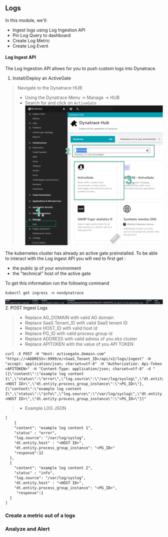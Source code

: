 ## Logs

In this module, we'll:
- Ingest logs using Log Ingestion API 
- Pin Log Query to dashboard
- Create Log Metric
- Create Log Event  

#### Log Ingest API
The Log Ingestion API allows for you to push custom logs into Dynatrace. 

1. Install/Deploy an ActiveGate

>Navigate to the Dynatrace HUB
> - Using the Dynatrace Menu -> Manage -> HUB
> - Search for and click on `ActiveGate`
![log_ag_install](../../assets/images/log_ag_install.png)

The kubernetes cluster has already an active gate preinstalled.
To be able to interact with the Log ingest API you will ned to first get :
* the public ip of your environment
* the "technical" host of the active gate

To get this information run the following command
 ```
kubectl get ingress -n nondynatrace
 ```
![Activegate ingress](../../assets/images/dtu_lab_guide_logs.png)
2. POST Ingest Logs

> - Replace AG_DOMAIN with valid AG domain
> - Replace SaaS Tenant_ID with valid SaaS tenant ID
> - Replace HOST_ID with valid host id
> - Replace PG_ID with valid process group id
> - Replace ADDRESS with valid adress of you eks cluster
> - Replace APITOKEN with the value of you API TOKEN
```
curl -X POST -H "Host: activegate.domain.com" "https://<ADDRESS>:9999/e/<SaaS_Tenant_ID>/api/v2/logs/ingest" -H "accept: application/json; charset=utf-8" -H "Authorization: Api-Token <APITOKEN>" -H "Content-Type: application/json; charset=utf-8" -d "[{\"content\":\"example log content 1\",\"status\":\"error\",\"log.source\":\"/var/log/syslog\",\"dt.entity.host\":\"<HOST ID>\",\"dt.entity.process_group_instance\":\"<PG_ID>\"},{\"content\":\"example log content 2\",\"status\":\"info\",\"log.source\":\"/var/log/syslog\",\"dt.entity.host\":\"<HOST ID>\",\"dt.entity.process_group_instance\":\"<PG_ID>\"}]"
```
> - Example LOG JSON
```
[
    {
    "content": "example log content 1",
    "status" : "error",
    "log.source": "/var/log/syslog",
    "dt.entity.host" : "<HOST ID>",
    "dt.entity.process_group_instance": "<PG_ID>"
    "response":12
  },
  {
    "content": "example log content 2",
    "status" : "info",
    "log.source": "/var/log/syslog",
    "dt.entity.host" : "<HOST ID>",
    "dt.entity.process_group_instance": "<PG_ID>",
     "response":1
  }
]
```
### Create a metric out of a logs


### Analyze and Alert

